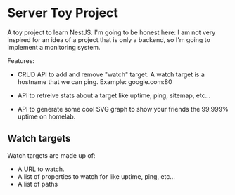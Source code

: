 # Server Toy Project

A toy project to learn NestJS.
I'm going to be honest here: I am not very inspired for an idea of a
project that is only a backend, so I'm going to implement a monitoring system.

Features:

- CRUD API to add and remove "watch" target.
  A watch target is a hostname that we can ping. Example: google.com:80

- API to retreive stats about a target like uptime, ping, sitemap, etc...
- API to generate some cool SVG graph to show your friends the 99.999% uptime on homelab.

## Watch targets

Watch targets are made up of:

- A URL to watch.
- A list of properties to watch for like uptime, ping, etc...
- A list of paths
